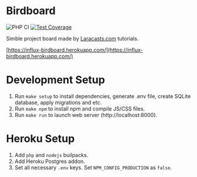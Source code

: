 # Birdboard
![PHP CI](https://github.com/InfluxOW/laracasts-project-2/workflows/PHP%20CI/badge.svg)
[![Test Coverage](https://api.codeclimate.com/v1/badges/e6de972129e6d3688ebc/test_coverage)](https://codeclimate.com/github/InfluxOW/laracasts-project-2/test_coverage)

Simble project board made by [Laracasts.com](https://laracasts.com/series/build-a-laravel-app-with-tdd) tutorials.

[https://influx-birdboard.herokuapp.com/](https://influx-birdboard.herokuapp.com/)
# Development Setup
1. Run `make setup` to install dependencies, generate .env file, create SQLite database, apply migrations and etc.
2. Run `make npm` to install npm and compile JS/CSS files.
3. Run `make run` to launch web server (http://localhost:8000).
# Heroku Setup
1. Add `php` and `nodejs` builpacks.
2. Add Heroku Postgres addon.
3. Set all necessary `.env` keys. Set `NPM_CONFIG_PRODUCTION` as `false`.
